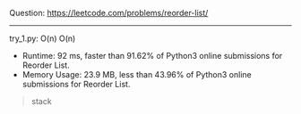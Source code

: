 Question: https://leetcode.com/problems/reorder-list/

---

try_1.py: O(n) O(n)

* Runtime: 92 ms, faster than 91.62% of Python3 online submissions for Reorder List.
* Memory Usage: 23.9 MB, less than 43.96% of Python3 online submissions for Reorder List.

> stack
